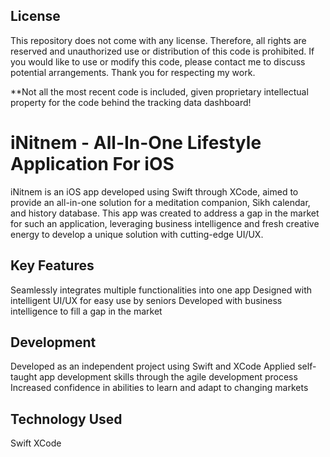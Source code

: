 ## License
This repository does not come with any license. Therefore, all rights are reserved and unauthorized use or distribution of this code is prohibited. If you would like to use or modify this code, please contact me to discuss potential arrangements. Thank you for respecting my work. 

**Not all the most recent code is included, given proprietary intellectual property for the code behind the tracking data dashboard!

# iNitnem - All-In-One Lifestyle Application For iOS
iNitnem is an iOS app developed using Swift through XCode, aimed to provide an all-in-one solution for a meditation companion, Sikh calendar, and history database. This app was created to address a gap in the market for such an application, leveraging business intelligence and fresh creative energy to develop a unique solution with cutting-edge UI/UX.

## Key Features
Seamlessly integrates multiple functionalities into one app
Designed with intelligent UI/UX for easy use by seniors
Developed with business intelligence to fill a gap in the market

## Development
Developed as an independent project using Swift and XCode
Applied self-taught app development skills through the agile development process
Increased confidence in abilities to learn and adapt to changing markets

## Technology Used
Swift
XCode
